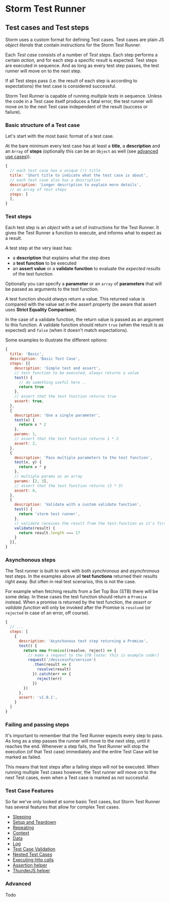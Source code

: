 # Storm Test Runner

## Test cases and Test steps

Storm uses a custom format for defining Test cases. Test cases are plain JS *object literals* that contain instructions for the Storm Test Runner.

Each _Test case_ consists of a number of _Test steps_. Each step performs a certain _action_, and for each step a specific _result_ is expected. Test steps are executed in sequence. And as long as every test step passes, the test runner will move on to the next step.

If all Test steps pass (i.e. the result of each step is according to expectations) the test case is considered successful.

Storm Test Runner is capable of running _multiple tests_ in sequence. Unless the code in a Test case itself produces a fatal error, the test runner will move on to the next Test case independent of the result (success or failure).

### Basic structure of a Test case

Let's start with the most basic format of a test case.

At the bare minimum every test case has at least a **title**, a **description** and an `Array` of **steps** (optionally this can be an `Object` as well (see [advanced use cases](###Advanced))).

```js
{
  // each test case has a unique (!) title
  title: 'Short title to indicate what the test case is about',
  // each test case also has a description
  description: 'Longer description to explain more details',
  // an array of test steps
  steps: [
  ],
}
```

### Test steps

Each test step is an _object_ with a set of instructions for the Test Runner. It gives the Test Runner a function to execute, and informs what to expect as a result.

A test step at the very least has:
- a **description** that explains what the step does
- a **test function** to be executed
- an **assert value** or a **validate function** to evaluate the _expected results_ of the test function

Optionally you can specify a **parameter** or an `array` of **parameters** that will be passed as arguments to the test function.

A test function should *always* return a value. This returned value is compared with the value set in the assert property (be aware that assert uses **Strict Equality Comparison**).

In the case of a validate function, the return value is passed as an argument to this function. A validate function should return `true` (when the result is as expected) and `false` (when it doesn't match expectations).

Some examples to illustrate the different options:

```js
{
  title: 'Basic',
  description: 'Basic Test Case',
  steps: [{
    description: 'Simple test and assert',
    // test function to be executed, always returns a value
    test() {
      // do something useful here ..
      return true
    },
    // assert that the test function returns true
    assert: true,
  },
  {
    description: 'Use a single parameter',
    test(x) {
      return x * 2
    },
    params: 1,
    // assert that the test function returns 1 * 2
    assert: 2,
  },
  {
    description: 'Pass multiple parameters to the test function',
    test(x, y) {
      return x * y
    },
    // multiple params as an array
    params: [2, 3],
    // assert that the test function returns (2 * 3)
    assert: 6,
  },
  {
    description: 'Validate with a custom validate function',
    test() {
      return 'storm test runner',
    },
    // validate receives the result from the test-function as it's first argument and returns true or false
    validate(result) {
      return result.length === 17
    }
  }],
}
```

### Asynchonous steps

The Test runner is built to work with both _synchronous_ and _asynchronous_ test steps. In the examples above all **test functions** returned their results right away. But often in real test scenarios, this is not the case.

For example when fetching results from a Set Top Box (STB) there will be some delay. In these cases the test function should return a `Promise` instead. When a promise is returned by the test function, the *assert* or *validate function* will only be invoked after the Promise is `resolved` (or `rejected` in case of an error, off course).

```js
{
  // ...
  steps: [
    {
      description: 'Asynchonous test step returning a Promise',
      test() {
        return new Promise((resolve, reject) => {
          // make a request to the STB (note: this is example code!)
          request('/deviceinfo/version')
            .then(result => {
              resolve(result)
            }).catch(err => {
              reject(err)
            })
        })
      },
      assert: 'v1.0.1',
    }
  ]
}
```

### Failing and passing steps

It's important to remember that the Test Runner expects every step to pass. As long as a step passes the runner will move to the next step, until it reaches the end. Whenever a step fails, the Test Runner will stop the execution (of that Test case) immediately and the entire Test Case will be marked as failed.

This means that test steps after a failing steps will *not* be executed. When running multiple Test cases however, the Test runner _will_ move on to the next Test cases, even when a Test case is marked as not successful.


### Test Case Features

So far we've only looked at some basic Test cases, but Storm Test Runner has several features that allow for complex Test cases.

- [Sleeping](./features/sleeping.md)
- [Setup and Teardown](./features/setup-teardown.md)
- [Repeating](./features/repeat.md)
- [Context](./features/context.md)
- [Data](./features/data.md)
- [Log](./features/log.md)
- [Test Case Validation](./features/test-case-validation.md)
- [Nested Test Cases](./features/nested.md)
- [Executing http calls](./features/http-calls.md)
- [Assertion helper](./features/assertion-helper)
- [ThunderJS helper](./features/thunderjs-helper)

### Advanced

Todo
